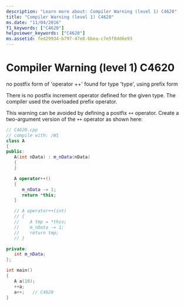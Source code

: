```yaml
---
description: "Learn more about: Compiler Warning (level 1) C4620"
title: "Compiler Warning (level 1) C4620"
ms.date: "11/04/2016"
f1_keywords: ["C4620"]
helpviewer_keywords: ["C4620"]
ms.assetid: fed29934-b797-47e8-bbea-c7e5f8dd6e93
---
```

# Compiler Warning (level 1) C4620

no postfix form of 'operator ++' found for type 'type', using prefix form

There is no postfix increment operator defined for the given type. The compiler used the overloaded prefix operator.

This warning can be avoided by defining a postfix `++` operator. Create a two-argument version of the `++` operator as shown here:

```cpp
// C4620.cpp
// compile with: /W1
class A
{
public:
   A(int nData) : m_nData(nData)
   {
   }

   A operator++()
   {
      m_nData -= 1;
      return *this;
   }

   // A operator++(int)
   // {
   //    A tmp = *this;
   //    m_nData -= 1;
   //    return tmp;
   // }

private:
   int m_nData;
};

int main()
{
   A a(10);
   ++a;
   a++;   // C4620
}
```
